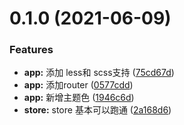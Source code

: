 # 0.1.0 (2021-06-09)


### Features

* **app:** 添加 less和 scss支持 ([75cd67d](https://github.com/mipawn/react-base/commit/75cd67d6bc32acb6da9442dd6fb665d307ed83ad))
* **app:** 添加router ([0577cdd](https://github.com/mipawn/react-base/commit/0577cdd7dad5f4056c881ef8f37fa017c59be603))
* **app:** 新增主题色 ([1946c6d](https://github.com/mipawn/react-base/commit/1946c6d7064a0eadd4aac0a60d412863c88ad6f5))
* **store:** store 基本可以跑通 ([2a168d6](https://github.com/mipawn/react-base/commit/2a168d6b56cad68e05a6617d2ee889d10f8eb859))



